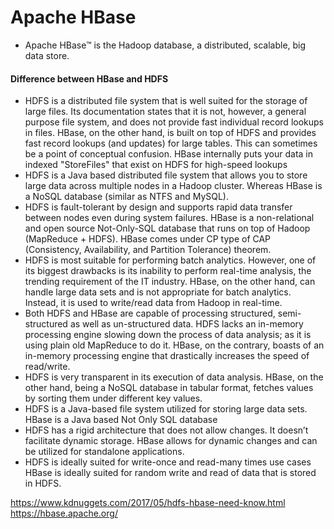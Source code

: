 # Apache HBase
- Apache HBase™ is the Hadoop database, a distributed, scalable, big data store.


#### Difference between HBase and HDFS
- HDFS is a distributed file system that is well suited for the storage of large files. Its documentation states that it is not, however, a general purpose file system, and does not provide fast individual record lookups in files. HBase, on the other hand, is built on top of HDFS and provides fast record lookups (and updates) for large tables. This can sometimes be a point of conceptual confusion. HBase internally puts your data in indexed "StoreFiles" that exist on HDFS for high-speed lookups
- HDFS is a Java based distributed file system that allows you to store large data across multiple nodes in a Hadoop cluster. Whereas HBase is a NoSQL database (similar as NTFS and MySQL).
- HDFS is fault-tolerant by design and supports rapid data transfer between nodes even during system failures. HBase is a non-relational and open source Not-Only-SQL database that runs on top of Hadoop (MapReduce + HDFS). HBase comes under CP type of CAP (Consistency, Availability, and Partition Tolerance) theorem.
- HDFS is most suitable for performing batch analytics. However, one of its biggest drawbacks is its inability to perform real-time analysis, the trending requirement of the IT industry. HBase, on the other hand, can handle large data sets and is not appropriate for batch analytics. Instead, it is used to write/read data from Hadoop in real-time.
- Both HDFS and HBase are capable of processing structured, semi-structured as well as un-structured data. HDFS lacks an in-memory processing engine slowing down the process of data analysis; as it is using plain old MapReduce to do it. HBase, on the contrary, boasts of an in-memory processing engine that drastically increases the speed of read/write.
- HDFS is very transparent in its execution of data analysis.  HBase, on the other hand, being a NoSQL database in tabular format, fetches values by sorting them under different key values.
- HDFS is a Java-based file system utilized for storing large data sets.	HBase is a Java based Not Only SQL database
- HDFS has a rigid architecture that does not allow changes. It doesn’t facilitate dynamic storage.	HBase allows for dynamic changes and can be utilized for standalone applications.
- HDFS is ideally suited for write-once and read-many times use cases	HBase is ideally suited for random write and read of data that is stored in HDFS.

https://www.kdnuggets.com/2017/05/hdfs-hbase-need-know.html
https://hbase.apache.org/

